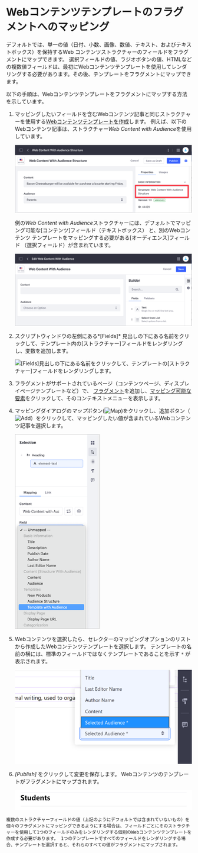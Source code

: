 # Webコンテンツテンプレートのフラグメントへのマッピング

デフォルトでは、単一の値（日付、小数、画像、数値、テキスト、およびテキストボックス）を保持するWeb コンテンツストラクチャーのフィールドをフラグメントにマップできます。 選択フィールドの値、ラジオボタンの値、HTMLなどの複数値フィールドは、最初にWebコンテンツテンプレートを使用してレンダリングする必要があります。その後、テンプレートをフラグメントにマップできます。

以下の手順は、Webコンテンツテンプレートをフラグメントにマップする方法を示しています。

1.  マッピングしたいフィールドを含むWebコンテンツ記事と同じストラクチャーを使用する[Webコンテンツテンプレートを作成](../../../content-authoring-and-management/web-content/web_content_templates.rst)します。 例えば、以下のWebコンテンツ記事は、ストラクチャー*Web Content with Audience*を使用しています。

    ![Webコンテンツ記事と同じストラクチャーを使用するテンプレートを作成します。](./mapping-web-content-templates-to-fragments/images/01.png)

    例の*Web Content with Audience*ストラクチャーには、デフォルトでマッピング可能な[コンテンツ]フィールド（テキストボックス） と、別のWebコンテンツ テンプレートをマッピングする必要がある[オーディエンス]フィールド （選択フィールド）が含まれています。

    ![一部のストラクチャーフィールドはデフォルトでマッピング可能です。](./mapping-web-content-templates-to-fragments/images/02.png)

2.  スクリプトウィンドウの左側にある*[Fields]* 見出しの下にある名前をクリックして、テンプレート内の[ストラクチャー]フィールドをレンダリングし、変数を追加します。

    ![[Fields]見出しの下にある名前をクリックして、テンプレートの[ストラクチャー]フィールドをレンダリングします。](./mapping-web-content-templates-to-fragments/images/03.png)

3.  フラグメントがサポートされているページ（コンテンツページ、ディスプレイページテンプレートなど）で、 [フラグメント](./building-content-pages.md#adding-elements-to-a-content-page)を追加し、[マッピング可能な要素](./building-content-pages.md#mapping-content)をクリックして、そのコンテキストメニューを表示します。

4.  マッピングダイアログの*マップ*ボタン(![Map](../../../images/icon-map.png))をクリックし、追加ボタン（![Add](../../../images/icon-add-app.png)）をクリックして、マッピングしたい値が含まれているWebコンテンツ記事を選択します。

    ![マッピングメニューからWebコンテンツの一部を選択します。](./mapping-web-content-templates-to-fragments/images/04.png)

5.  Webコンテンツを選択したら、セレクターのマッピングオプションのリストから作成したWebコンテンツテンプレートを選択します。 テンプレートの名前の横には、標準のフィールドではなくテンプレートであることを示す `*` が表示されます。

    ![テンプレートは、名前の横にアスタリスク付きで示されます。](./mapping-web-content-templates-to-fragments/images/05.png)

6.  *[Publish]* をクリックして変更を保存します。 Webコンテンツのテンプレートがフラグメントにマップされます。

    ![Webコンテンツテンプレートはフラグメントにマップされます。](./mapping-web-content-templates-to-fragments/images/06.png)

<!-- end list -->

```{note}
複数のストラクチャーフィールドの値（上記のようにデフォルトでは含まれていないもの）を個々のフラグメントにマッピングできるようにする場合は、フィールドごとにそのストラクチャーを使用して1つのフィールドのみをレンダリングする個別のWebコンテンツテンプレートを作成する必要があります。 1つのテンプレートですべてのフィールドをレンダリングする場合、テンプレートを選択すると、それらのすべての値がフラグメントにマップされます。
```
